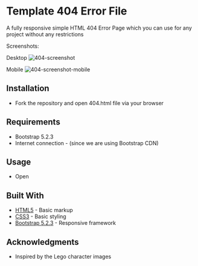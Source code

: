 # Template 404 Error File

A fully responsive simple HTML 404 Error Page which you can use for any project without any restrictions
  
Screenshots:

Desktop
 ![404-screenshot](https://user-images.githubusercontent.com/20469429/210201645-fa588b3b-b464-4928-941a-b83856c644b4.png)

Mobile
![404-screenshot-mobile](https://user-images.githubusercontent.com/20469429/210201953-2affaa5d-e752-4b38-856a-5a622da352df.png)


## Installation
* Fork the repository and open 404.html file via your browser

## Requirements
* Bootstrap 5.2.3
* Internet connection - (since we are using Bootstrap CDN)

## Usage
* Open

## Built With
* [HTML5](https://en.wikipedia.org/wiki/HTML5) - Basic markup
* [CSS3](https://en.wikipedia.org/wiki/Cascading_Style_Sheets) - Basic styling
* [Bootstrap 5.2.3](https://getbootstrap.com/) - Responsive framework

## Acknowledgments
* Inspired by the Lego character images
